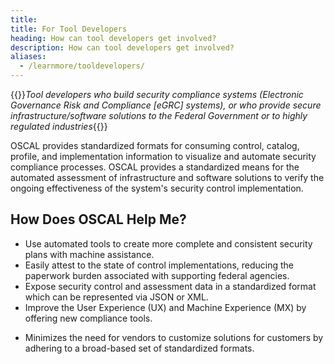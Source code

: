 ```yaml
---
title:
title: For Tool Developers
heading: How can tool developers get involved?
description: How can tool developers get involved?
aliases:
  - /learnmore/tooldevelopers/
---
```


{{<callout>}}*Tool developers who build security compliance systems (Electronic Governance Risk and Compliance [eGRC] systems), or who provide secure infrastructure/software solutions to the Federal Government or to highly regulated industries*{{</callout>}}

OSCAL provides standardized formats for consuming control, catalog, profile, and implementation information to visualize and automate security compliance processes. OSCAL provides a standardized means for the automated assessment of infrastructure and software solutions to verify the ongoing effectiveness of the system's security control implementation.

## How Does OSCAL Help Me?

- Use automated tools to create more complete and consistent security plans with machine assistance.
- Easily attest to the state of control implementations, reducing the paperwork burden associated with supporting federal agencies.
- Expose security control and assessment data in a standardized format which can be represented via JSON or XML.
- Improve the User Experience (UX) and Machine Experience (MX) by offering new compliance tools.
<!-- -Reduces the burden of achieving federal Certification and Accreditation (C&amp;A) approvals by providing standard controls and assessment results that can be visualized in real time, speeding market adoption within the federal sector and highly regulated industries.-->
- Minimizes the need for vendors to customize solutions for customers by adhering to a broad-based set of standardized formats.
